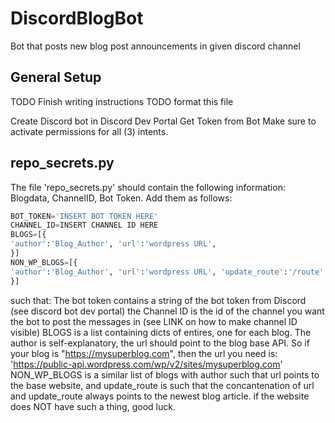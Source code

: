# DiscordBlogBot
Bot that posts new blog post announcements in given discord channel

## General Setup
TODO Finish writing instructions
TODO format this file

Create Discord bot in Discord Dev Portal
Get Token from Bot
Make sure to activate permissions for all (3) intents.

## repo_secrets.py

The file 'repo_secrets.py' should contain the following information: Blogdata, ChannelID, Bot Token.
Add them as follows:
```python
BOT_TOKEN='INSERT BOT TOKEN HERE'
CHANNEL_ID=INSERT CHANNEL ID HERE
BLOGS=[{
'author':'Blog_Author', 'url':'wordpress URL',
}]
NON_WP_BLOGS=[{
'author':'Blog_Author', 'url':'wordpress URL', 'update_route':'/route'
}]
```
such that:
The bot token contains a string of the bot token from Discord (see discord bot dev portal)
the Channel ID is the id of the channel you want the bot to post the messages in (see LINK on how to make channel ID visible)
BLOGS is a list containing dicts of entires, one for each blog. The author is self-explanatory,
the url should point to the blog base API. So if your blog is "https://mysuperblog.com", then the url you need is:
'https://public-api.wordpress.com/wp/v2/sites/mysuperblog.com'
NON_WP_BLOGS is a similar list of blogs with author such that url points to the base website, and update_route is such that the concantenation of url and update_route always points to the newest blog article.
if the website does NOT have such a thing, good luck.

